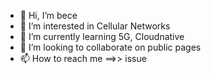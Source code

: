 - 👋 Hi, I’m bece
- 👀 I’m interested in Cellular Networks
- 🌱 I’m currently learning 5G, Cloudnative
- 💞️ I’m looking to collaborate on public pages
- 📫 How to reach me ==>> issue

<!---
b3c3ll/b3c3ll is a ✨ special ✨ repository because its `README.md` (this file) appears on your GitHub profile.
You can click the Preview link to take a look at your changes.
--->
